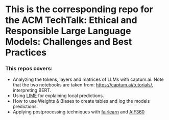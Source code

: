 # This is the corresponding repo for the ACM TechTalk: Ethical and Responsible Large Language Models: Challenges and Best Practices


### This repos covers: 
* Analyzing the tokens, layers and matrices of LLMs with captum.ai. Note that the two notebooks are taken from: https://captum.ai/tutorials/, interpreting BERT. 
* Using [LIME](https://lime-ml.readthedocs.io/en/latest/) for explaining local predictions.
* How to use Weights & Biases to create tables and log the models predictions.
* Applying postprocessing techniques with [fairlearn](https://fairlearn.org/) and [AIF360](https://github.com/Trusted-AI/AIF360)
